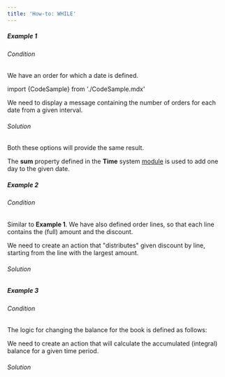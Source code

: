 ```yaml
---
title: 'How-to: WHILE'
---
```


##### Example 1

###### Condition

We have an order for which a date is defined.

import {CodeSample} from './CodeSample.mdx'

<CodeSample url="https://documentation.lsfusion.org/sample?file=UseCaseWhile&block=sample1"/>

We need to display a message containing the number of orders for each date from a given interval.

###### Solution

<CodeSample url="https://documentation.lsfusion.org/sample?file=UseCaseWhile&block=solution1"/>

Both these options will provide the same result.

The **sum** property defined in the **Time** system [module](Modules.md) is used to add one day to the given date.

##### Example 2

###### Condition

Similar to **Example 1**. We have also defined order lines, so that each line contains the (full) amount and the discount.

<CodeSample url="https://documentation.lsfusion.org/sample?file=UseCaseWhile&block=sample2"/>

We need to create an action that "distributes" given discount by line, starting from the line with the largest amount.

###### Solution

<CodeSample url="https://documentation.lsfusion.org/sample?file=UseCaseWhile&block=solution2"/>

##### Example 3

###### Condition

The logic for changing the balance for the book is defined as follows:

<CodeSample url="https://documentation.lsfusion.org/sample?file=UseCaseWhile&block=sample3"/>

We need to create an action that will calculate the accumulated (integral) balance for a given time period.

###### Solution

<CodeSample url="https://documentation.lsfusion.org/sample?file=UseCaseWhile&block=solution3"/>
